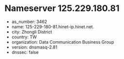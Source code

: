 # Nameserver 125.229.180.81

* as_number: 3462
* name: 125-229-180-81.hinet-ip.hinet.net.
* city: Zhongli District
* country: TW
* organization: Data Communication Business Group
* version: dnsmasq-2.81
* dnssec: false
